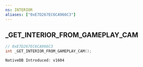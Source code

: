 ```yaml
---
ns: INTERIOR
aliases: ["0xE7D267EC6CA966C3"]
---
```

## _GET_INTERIOR_FROM_GAMEPLAY_CAM

```c
// 0xE7D267EC6CA966C3
int _GET_INTERIOR_FROM_GAMEPLAY_CAM();
```

```
NativeDB Introduced: v1604
```

